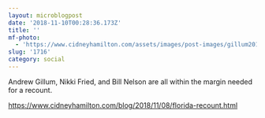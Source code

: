 ```yaml
---
layout: microblogpost
date: '2018-11-10T00:28:36.173Z'
title: ''
mf-photo:
  - 'https://www.cidneyhamilton.com/assets/images/post-images/gillum2018.jpg'
slug: '1716'
category: social
---
```

Andrew Gillum, Nikki Fried, and Bill Nelson are all within the margin needed for a recount.

<a href="https://www.cidneyhamilton.com/blog/2018/11/08/florida-recount.html">https://www.cidneyhamilton.com/blog/2018/11/08/florida-recount.html</a>
